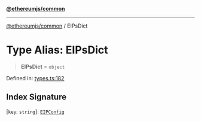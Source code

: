 [**@ethereumjs/common**](../README.md)

***

[@ethereumjs/common](../README.md) / EIPsDict

# Type Alias: EIPsDict

> **EIPsDict** = `object`

Defined in: [types.ts:182](https://github.com/ethereumjs/ethereumjs-monorepo/blob/master/packages/common/src/types.ts#L182)

## Index Signature

\[`key`: `string`\]: [`EIPConfig`](EIPConfig.md)

